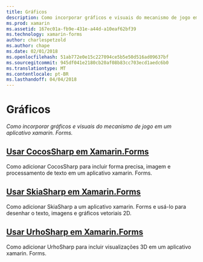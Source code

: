 ```yaml
---
title: Gráficos
description: Como incorporar gráficos e visuais do mecanismo de jogo em um aplicativo xamarin. Forms.
ms.prod: xamarin
ms.assetid: 167ec01a-fb9e-431e-a44d-a10eaf62bf39
ms.technology: xamarin-forms
author: charlespetzold
ms.author: chape
ms.date: 02/01/2018
ms.openlocfilehash: 51ab772e0e15c227094ce5b5e50d516ad09637bf
ms.sourcegitcommit: 945df041e2180cb20af08b83cc703ecd1aedc6b0
ms.translationtype: MT
ms.contentlocale: pt-BR
ms.lasthandoff: 04/04/2018
---
```

# <a name="graphics"></a>Gráficos

_Como incorporar gráficos e visuais do mecanismo de jogo em um aplicativo xamarin. Forms._

## <a name="using-cocossharp-in-xamarinformscocossharpmd"></a>[Usar CocosSharp em Xamarin.Forms](cocossharp.md)

Como adicionar CocosSharp para incluir forma precisa, imagem e processamento de texto em um aplicativo xamarin. Forms.

## <a name="using-skiasharp-in-xamarinformsskiasharpindexmd"></a>[Usar SkiaSharp em Xamarin.Forms](skiasharp/index.md)

Como adicionar SkiaSharp a um aplicativo xamarin. Forms e usá-lo para desenhar o texto, imagens e gráficos vetoriais 2D.

## <a name="using-urhosharp-in-xamarinformsurhosharpmd"></a>[Usar UrhoSharp em Xamarin.Forms](urhosharp.md)

Como adicionar UrhoSharp para incluir visualizações 3D em um aplicativo xamarin. Forms.
